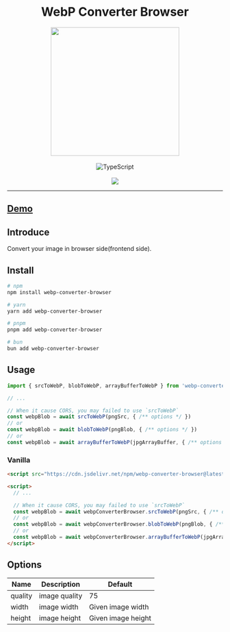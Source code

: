<h1 align="center">WebP Converter Browser</h1>

<div align="center">
  <img
    src="https://repository-images.githubusercontent.com/584793683/0db86c0f-83ac-4387-991c-9ab84ba2e60c"
    alt=""
    width="300"
  />
</div>

<br />

<div align="center">
  <img src="https://img.shields.io/badge/TypeScript-007ACC?style=for-the-badge&logo=typescript&logoColor=white" alt="TypeScript" />
</div>

<br />

<div align="center">
  <a href="https://snyk.io/test/github/juunini/webp-converter-browser">
    <img src="https://snyk.io/test/github/juunini/webp-converter-browser/badge.svg" />
  </a>
</div>

---

## [Demo](https://juunini.github.io/webp-converter-browser)

## Introduce

Convert your image in browser side(frontend side).  

## Install

```bash
# npm
npm install webp-converter-browser

# yarn
yarn add webp-converter-browser

# pnpm
pnpm add webp-converter-browser

# bun
bun add webp-converter-browser
```

## Usage

```ts
import { srcToWebP, blobToWebP, arrayBufferToWebP } from 'webp-converter-browser'

// ...

// When it cause CORS, you may failed to use `srcToWebP`
const webpBlob = await srcToWebP(pngSrc, { /** options */ })
// or
const webpBlob = await blobToWebP(pngBlob, { /** options */ })
// or
const webpBlob = await arrayBufferToWebP(jpgArrayBuffer, { /** options */ })
```

### Vanilla

```html
<script src="https://cdn.jsdelivr.net/npm/webp-converter-browser@latest/dist/index.min.js"></script>

<script>
  // ...

  // When it cause CORS, you may failed to use `srcToWebP`
  const webpBlob = await webpConverterBrowser.srcToWebP(pngSrc, { /** options */ })
  // or
  const webpBlob = await webpConverterBrowser.blobToWebP(pngBlob, { /** options */ })
  // or
  const webpBlob = await webpConverterBrowser.arrayBufferToWebP(jpgArrayBuffer, { /** options */ })
</script>
```

## Options

| Name | Description | Default |
|-|-|-|
| quality | image quality | 75 |
| width | image width | Given image width |
| height | image height | Given image height |
